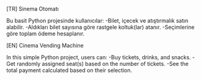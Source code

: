 [TR] Sinema Otomatı

Bu basit Python projesinde kullanıcılar:
-Bilet, içecek ve atıştırmalık satın alabilir.
-Aldıkları bilet sayısına göre rastgele koltuk(lar) atanır.
-Seçimlerine göre toplam ödeme hesaplanır.

[EN] Cinema Vending Machine

In this simple Python project, users can:
-Buy tickets, drinks, and snacks.
-Get randomly assigned seat(s) based on the number of tickets.
-See the total payment calculated based on their selection.
